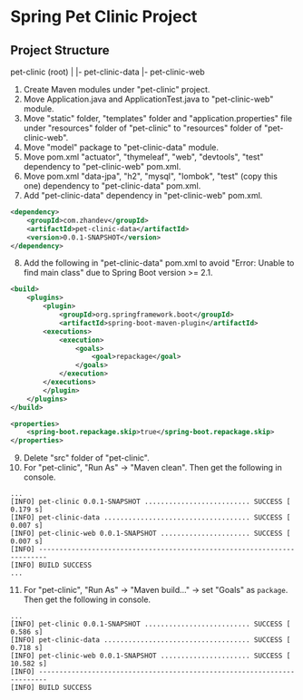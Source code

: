 # Spring Pet Clinic Project 

## Project Structure 

pet-clinic (root)
|
|- pet-clinic-data
|- pet-clinic-web

1. Create Maven modules under "pet-clinic" project.
2. Move Application.java and ApplicationTest.java to "pet-clinic-web" module. 
3. Move "static" folder, "templates" folder and "application.properties" file under "resources" folder of "pet-clinic" to "resources" folder of "pet-clinic-web".
4. Move "model" package to "pet-clinic-data" module.   
5. Move pom.xml "actuator", "thymeleaf", "web", "devtools", "test" dependency to "pet-clinic-web" pom.xml. 
6. Move pom.xml "data-jpa", "h2", "mysql", "lombok", "test" (copy this one) dependency to "pet-clinic-data" pom.xml. 
7. Add "pet-clinic-data" dependency in "pet-clinic-web" pom.xml. 

```xml
<dependency>
	<groupId>com.zhandev</groupId>
	<artifactId>pet-clinic-data</artifactId>
	<version>0.0.1-SNAPSHOT</version>
</dependency>
```

8. Add the following in "pet-clinic-data" pom.xml to avoid "Error: Unable to find main class" due to Spring Boot version >= 2.1. 

```xml
<build>
    <plugins>
        <plugin>
            <groupId>org.springframework.boot</groupId>
            <artifactId>spring-boot-maven-plugin</artifactId>
        <executions>
            <execution>
                <goals>
                    <goal>repackage</goal>
                </goals>
            </execution>
        </executions>
        </plugin>
    </plugins>
</build>

<properties>
    <spring-boot.repackage.skip>true</spring-boot.repackage.skip>
</properties>
```

9. Delete "src" folder of "pet-clinic".
10. For "pet-clinic", "Run As" -> "Maven clean". Then get the following in console.

```
...
[INFO] pet-clinic 0.0.1-SNAPSHOT .......................... SUCCESS [  0.179 s]
[INFO] pet-clinic-data .................................... SUCCESS [  0.007 s]
[INFO] pet-clinic-web 0.0.1-SNAPSHOT ...................... SUCCESS [  0.007 s]
[INFO] ------------------------------------------------------------------------
[INFO] BUILD SUCCESS
...
```

11. For "pet-clinic", "Run As" -> "Maven build..." -> set "Goals" as `package`. Then get the following in console.

```
...
[INFO] pet-clinic 0.0.1-SNAPSHOT .......................... SUCCESS [  0.586 s]
[INFO] pet-clinic-data .................................... SUCCESS [  0.718 s]
[INFO] pet-clinic-web 0.0.1-SNAPSHOT ...................... SUCCESS [ 10.582 s]
[INFO] ------------------------------------------------------------------------
[INFO] BUILD SUCCESS
```
